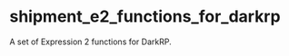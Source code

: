 shipment_e2_functions_for_darkrp
================================

A set of Expression 2 functions for DarkRP.
